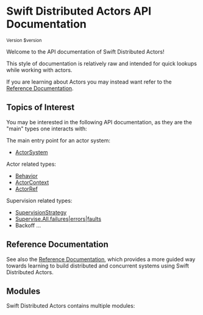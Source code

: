 # Swift Distributed Actors API Documentation

<small>Version $version</small>

Welcome to the API documentation of Swift Distributed Actors!


This style of documentation is relatively raw and intended for quick lookups while working with actors. <br/>

If you are learning about Actors you may instead want refer to the [Reference Documentation](../../../reference/$version/index.html).

## Topics of Interest

You may be interested in the following API documentation, as they are the "main" types one interacts with:

The main entry point for an actor system: 
- [ActorSystem](Classes/ActorSystem.html)
 
Actor related types: 
- [Behavior](Enums/Behavior.html)
- [ActorContext](Classes/ActorContext.html)
- [ActorRef](Classes/ActorRef.html)

Supervision related types:
- [SupervisionStrategy](Enums/SupervisionStrategy.html)
- [Supervise.All.failures|errors|faults](Enums/Supervise/All.html)
- Backoff ...

## Reference Documentation

See also the [Reference Documentation](../../../reference/$version/index.html), which provides a more guided way towards
learning to build distributed and concurrent systems using Swift Distributed Actors.



## Modules

Swift Distributed Actors contains multiple modules:
<!-- module links inserted here by generate_docs_api.sh -->
